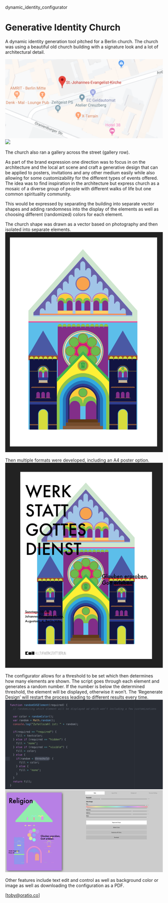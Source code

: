 dynamic_identity_configurator

# Generative Identity Church

A dynamic identity generation tool pitched for a Berlin church.
The church was using a beautiful old church building with a signature look and a lot of architectural detail.

![St. Johannes Evangelist Church on Gallery Row](/assets/img/location.png)
![](/assets/img/churchphoto.png)

The church also ran a gallery across the street (gallery row).

As part of the brand expression one direction was to focus in on the architecture and the local art scene and craft a generative design that can be applied to posters, invitations and any other medium easily while also allowing for some customizability for the different types of events offered.
The idea was to find inspiration in the architecture but express church as a mosaic of a diverse group of people with different walks of life but one common spirituality community.

This would be expressed by separating the building into separate vector shapes and adding randomness into the display of the elements as well as choosing different (randomized) colors for each element.

The church shape was drawn as a vector based on photography and then isolated into separate elements.
![Vectorized Church Front](/assets/img/vectorshape.png)

Then multiple formats were developed, including an A4 poster option.
![Poster Layout](/assets/img/mockup.png)

The configurator allows for a threshold to be set which then determines how many elements are shown. The script goes through each element and generates a random number. If the number is below the determined threshold, the element will be displayed, otherwise it won’t. The ‘Regenerate Design’ will restart the process leading to different results every time.
![Code Snipper](/assets/img/code.png)
![Cnfiguration Screen](/assets/img/tool.png)

Other features include text edit and control as well as background color or image as well as downloading the configuration as a PDF.

[toby@oratio.co]
